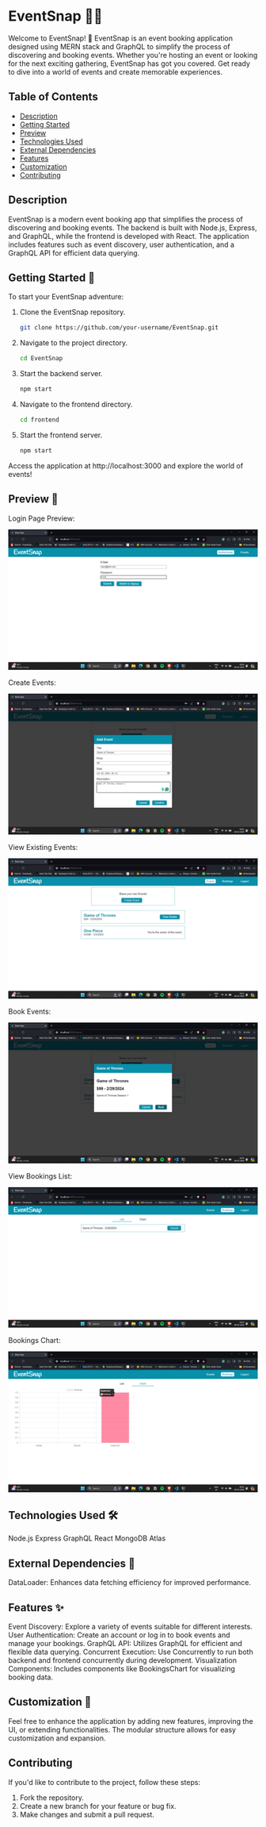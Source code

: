 # EventSnap 📅✨

Welcome to EventSnap! 🎉 EventSnap is an event booking application designed using MERN stack and GraphQL to simplify the process of discovering and booking events. Whether you're hosting an event or looking for the next exciting gathering, EventSnap has got you covered. Get ready to dive into a world of events and create memorable experiences.

## Table of Contents
- [Description](#description)
- [Getting Started](#getting-started)
- [Preview](#preview)
- [Technologies Used](#technologies-used)
- [External Dependencies](#external-dependencies)
- [Features](#features)
- [Customization](#customization)
- [Contributing](#contributing)

## Description
EventSnap is a modern event booking app that simplifies the process of discovering and booking events. The backend is built with Node.js, Express, and GraphQL, while the frontend is developed with React. The application includes features such as event discovery, user authentication, and a GraphQL API for efficient data querying.

## Getting Started 🚀
To start your EventSnap adventure:

1. Clone the EventSnap repository.
   
   ```bash
   git clone https://github.com/your-username/EventSnap.git
   ```
2. Navigate to the project directory.

   ```bash
   cd EventSnap
   ```
3. Start the backend server.

   ```bash
   npm start
   ```
4. Navigate to the frontend directory.

   ```bash
   cd frontend
   ```
5. Start the frontend server.

   ```bash
   npm start
   ```
Access the application at http://localhost:3000 and explore the world of events!

## Preview 📸
Login Page Preview:

![Login Preview](Login.png)

Create Events: 

![createEvents Preview](createEvents.png)

View Existing Events:

![viewEvents Preview](viewEvents.png)

Book Events:

![bookEvents Preview](bookEvents.png)

View Bookings List:

![viewBookings Preview](viewBookings.png)

Bookings Chart:

![bookingsChart Preview](bookingsChart.png)

## Technologies Used 🛠️
Node.js
Express
GraphQL
React
MongoDB Atlas

## External Dependencies 🔗
DataLoader: Enhances data fetching efficiency for improved performance.

## Features ✨
Event Discovery: Explore a variety of events suitable for different interests.
User Authentication: Create an account or log in to book events and manage your bookings.
GraphQL API: Utilizes GraphQL for efficient and flexible data querying.
Concurrent Execution: Use Concurrently to run both backend and frontend concurrently during development.
Visualization Components: Includes components like BookingsChart for visualizing booking data.

## Customization 🎨
Feel free to enhance the application by adding new features, improving the UI, or extending functionalities. The modular structure allows for easy customization and expansion.

## Contributing
If you'd like to contribute to the project, follow these steps:
1. Fork the repository.
2. Create a new branch for your feature or bug fix.
3. Make changes and submit a pull request.

